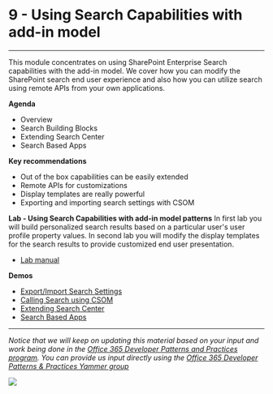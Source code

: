 # 9 - Using Search Capabilities with add-in model #

----------

This module concentrates on using SharePoint Enterprise Search capabilities with the add-in model. We cover how you can modify the SharePoint search end user experience and also how you can utilize search using remote APIs from your own applications. 

**Agenda**
- Overview
- Search Building Blocks
- Extending Search Center
- Search Based Apps

**Key recommendations**
- Out of the box capabilities can be easily extended
- Remote APIs for customizations
- Display templates are really powerful
- Exporting and importing search settings with CSOM

**Lab - Using Search Capabilities with add-in model patterns**
In first lab you will build personalized search results based on a particular user's user profile property values. In second lab you will modify the display templates for the search results to provide customized end user presentation.

- [Lab manual](Lab.md)

**Demos**
- [Export/Import Search Settings](https://github.com/OfficeDev/PnP/tree/master/Samples/Core.SearchSettingsPortability)
- [Calling Search using CSOM](https://github.com/OfficeDev/PnP/tree/master/Samples/Search.PersonalizedResults)
- [Extending Search Center](https://github.com/OfficeDev/TrainingContent/tree/master/O3656-6%20Deep%20Dive%20into%20Search%20Scenarios%20in%20Office%20365/Demos/SearchInstaller)
- [Search Based Apps](https://github.com/OfficeDev/TrainingContent/tree/master/O3656-6%20Deep%20Dive%20into%20Search%20Scenarios%20in%20Office%20365/Demos/EmployeeDirectory)

----------

*Notice that we will keep on updating this material based on your input and work being done in the [Office 365 Developer Patterns and Practices program](http://aka.ms/officedevpnp). You can provide us input directly using the [Office 365 Developer Patterns & Practices Yammer group](http://aka.ms/officedevpnpyammer)*

![](https://camo.githubusercontent.com/a732087ed949b0f2f84f5f02b8c79f1a9dd96f65/687474703a2f2f692e696d6775722e636f6d2f6c3031686876452e706e67)